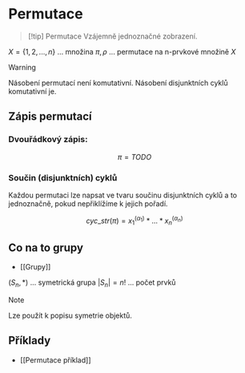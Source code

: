 # Permutace
> [!tip] Permutace
Vzájemně jednoznačné zobrazení.

$X = \{1,2,...,n\}$ ... množina
$\pi, \rho$ ... permutace na n-prvkové množině $X$

> [!warning]
Násobení permutací není komutativní. 
Násobení disjunktních cyklů komutativní je.

## Zápis permutací
### Dvouřádkový zápis:
$$
\pi = TODO
$$
### Součin (disjunktních) cyklů
Každou permutaci lze napsat ve tvaru součinu disjunktních cyklů a to jednoznačně, pokud nepřiklížíme k jejich pořadí.

$$
cyc\_str(\pi) = x_1^(\alpha_1)*...*x_n^(\alpha_n)
$$

## Co na to grupy
- [[Grupy]]

$(S_n, *)$ ... symetrická grupa
$|S_n| = n!$ ... počet prvků

> [!note]
> Lze použít k popisu symetrie objektů.
## Příklady 
- [[Permutace příklad]]
